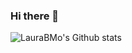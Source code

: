 ### Hi there 👋

<!--
- 🔭 I’m currently working on CRNT.jl a suit of functions to study reaction networks.
- 🌱 I’m currently learning CRNT :)
- 👯 I’m looking to collaborate on many things, ask me about it!
- 📫 How to reach me: brust at math dot ku dot dk
- 😄 Pronouns: she/her

**LauraBMo/LauraBMo** is a ✨ _special_ ✨ repository because its `README.md` (this file) appears on your GitHub profile.

Here are some ideas to get you started:

- 🔭 I’m currently working on CRNT.jl a suit of functions to study reaction networks.
- 🌱 I’m currently learning CRNT :)
- 👯 I’m looking to collaborate on many things, ask me about it!
- 🤔 I’m looking for help with a function to convert polynomilas between DynamicalPolynomials.jl and AbstractAlgebra.jl
- 📫 How to reach me: brust at math dot ku dot dk
- 😄 Pronouns: she/her
-->

![LauraBMo's Github stats](https://github-readme-stats.vercel.app/api?username=LauraBMo&show_icons=true&theme=dark&line_height=27&count_private=true&include_all_commits=true)
